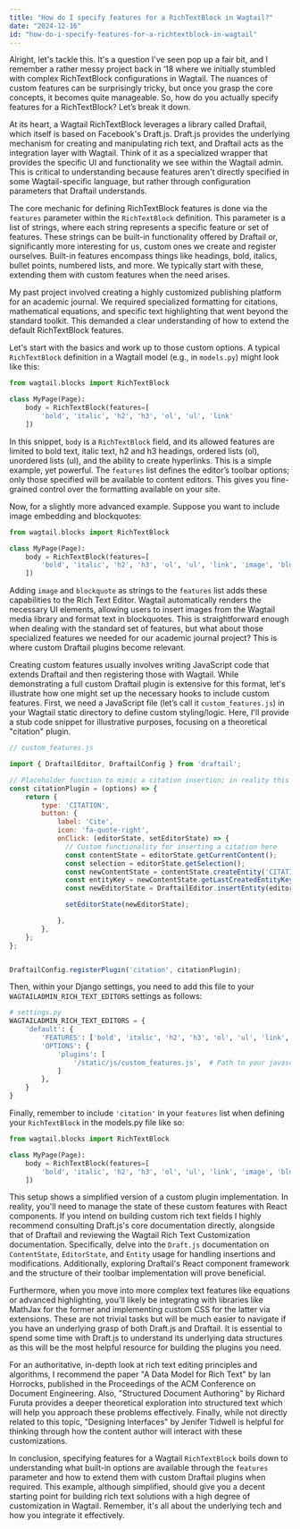 ```yaml
---
title: "How do I specify features for a RichTextBlock in Wagtail?"
date: "2024-12-16"
id: "how-do-i-specify-features-for-a-richtextblock-in-wagtail"
---
```


Alright, let's tackle this. It's a question I've seen pop up a fair bit, and I remember a rather messy project back in ‘18 where we initially stumbled with complex RichTextBlock configurations in Wagtail. The nuances of custom features can be surprisingly tricky, but once you grasp the core concepts, it becomes quite manageable. So, how do you actually specify features for a RichTextBlock? Let’s break it down.

At its heart, a Wagtail RichTextBlock leverages a library called Draftail, which itself is based on Facebook's Draft.js. Draft.js provides the underlying mechanism for creating and manipulating rich text, and Draftail acts as the integration layer with Wagtail. Think of it as a specialized wrapper that provides the specific UI and functionality we see within the Wagtail admin. This is critical to understanding because features aren't directly specified in some Wagtail-specific language, but rather through configuration parameters that Draftail understands.

The core mechanic for defining RichTextBlock features is done via the `features` parameter within the `RichTextBlock` definition. This parameter is a list of strings, where each string represents a specific feature or set of features. These strings can be built-in functionality offered by Draftail or, significantly more interesting for us, custom ones we create and register ourselves. Built-in features encompass things like headings, bold, italics, bullet points, numbered lists, and more. We typically start with these, extending them with custom features when the need arises.

My past project involved creating a highly customized publishing platform for an academic journal. We required specialized formatting for citations, mathematical equations, and specific text highlighting that went beyond the standard toolkit. This demanded a clear understanding of how to extend the default RichTextBlock features.

Let's start with the basics and work up to those custom options. A typical `RichTextBlock` definition in a Wagtail model (e.g., in `models.py`) might look like this:

```python
from wagtail.blocks import RichTextBlock

class MyPage(Page):
    body = RichTextBlock(features=[
        'bold', 'italic', 'h2', 'h3', 'ol', 'ul', 'link'
    ])
```

In this snippet, `body` is a `RichTextBlock` field, and its allowed features are limited to bold text, italic text, h2 and h3 headings, ordered lists (ol), unordered lists (ul), and the ability to create hyperlinks. This is a simple example, yet powerful. The `features` list defines the editor’s toolbar options; only those specified will be available to content editors. This gives you fine-grained control over the formatting available on your site.

Now, for a slightly more advanced example. Suppose you want to include image embedding and blockquotes:

```python
from wagtail.blocks import RichTextBlock

class MyPage(Page):
    body = RichTextBlock(features=[
        'bold', 'italic', 'h2', 'h3', 'ol', 'ul', 'link', 'image', 'blockquote'
    ])
```

Adding `image` and `blockquote` as strings to the `features` list adds these capabilities to the Rich Text Editor. Wagtail automatically renders the necessary UI elements, allowing users to insert images from the Wagtail media library and format text in blockquotes. This is straightforward enough when dealing with the standard set of features, but what about those specialized features we needed for our academic journal project? This is where custom Draftail plugins become relevant.

Creating custom features usually involves writing JavaScript code that extends Draftail and then registering those with Wagtail. While demonstrating a full custom Draftail plugin is extensive for this format, let's illustrate how one might set up the necessary hooks to include custom features. First, we need a JavaScript file (let’s call it `custom_features.js`) in your Wagtail static directory to define custom styling/logic. Here, I'll provide a stub code snippet for illustrative purposes, focusing on a theoretical "citation" plugin.

```javascript
// custom_features.js

import { DraftailEditor, DraftailConfig } from 'draftail';

// Placeholder function to mimic a citation insertion; in reality this would include a React component.
const citationPlugin = (options) => {
    return {
        type: 'CITATION',
        button: {
            label: 'Cite',
            icon: 'fa-quote-right',
            onClick: (editorState, setEditorState) => {
              // Custom functionality for inserting a citation here
              const contentState = editorState.getCurrentContent();
              const selection = editorState.getSelection();
              const newContentState = contentState.createEntity('CITATION', 'IMMUTABLE');
              const entityKey = newContentState.getLastCreatedEntityKey();
              const newEditorState = DraftailEditor.insertEntity(editorState, entityKey, ' ', selection.getStartOffset()); //Inserts a space so the citation can be clicked in draftail, change as needed

              setEditorState(newEditorState);

            },
        },
    };
};


DraftailConfig.registerPlugin('citation', citationPlugin);


```

Then, within your Django settings, you need to add this file to your `WAGTAILADMIN_RICH_TEXT_EDITORS` settings as follows:

```python
# settings.py
WAGTAILADMIN_RICH_TEXT_EDITORS = {
    'default': {
        'FEATURES': ['bold', 'italic', 'h2', 'h3', 'ol', 'ul', 'link', 'image', 'blockquote', 'citation'],
        'OPTIONS': {
            'plugins': [
                '/static/js/custom_features.js',  # Path to your javascript plugin.
            ]
        },
    }
}
```
Finally, remember to include `'citation'` in your `features` list when defining your `RichTextBlock` in the models.py file like so:

```python
from wagtail.blocks import RichTextBlock

class MyPage(Page):
    body = RichTextBlock(features=[
        'bold', 'italic', 'h2', 'h3', 'ol', 'ul', 'link', 'image', 'blockquote', 'citation'
    ])
```

This setup shows a simplified version of a custom plugin implementation. In reality, you'll need to manage the state of these custom features with React components. If you intend on building custom rich text fields I highly recommend consulting Draft.js's core documentation directly, alongside that of Draftail and reviewing the Wagtail Rich Text Customization documentation. Specifically, delve into the `Draft.js` documentation on `ContentState`, `EditorState`, and `Entity` usage for handling insertions and modifications. Additionally, exploring Draftail's React component framework and the structure of their toolbar implementation will prove beneficial.

Furthermore, when you move into more complex text features like equations or advanced highlighting, you'll likely be integrating with libraries like MathJax for the former and implementing custom CSS for the latter via extensions. These are not trivial tasks but will be much easier to navigate if you have an underlying grasp of both Draft.js and Draftail. It is essential to spend some time with Draft.js to understand its underlying data structures as this will be the most helpful resource for building the plugins you need.

For an authoritative, in-depth look at rich text editing principles and algorithms, I recommend the paper "A Data Model for Rich Text" by Ian Horrocks, published in the Proceedings of the ACM Conference on Document Engineering. Also, "Structured Document Authoring" by Richard Furuta provides a deeper theoretical exploration into structured text which will help you approach these problems effectively. Finally, while not directly related to this topic, "Designing Interfaces" by Jenifer Tidwell is helpful for thinking through how the content author will interact with these customizations.

In conclusion, specifying features for a Wagtail `RichTextBlock` boils down to understanding what built-in options are available through the `features` parameter and how to extend them with custom Draftail plugins when required. This example, although simplified, should give you a decent starting point for building rich text solutions with a high degree of customization in Wagtail. Remember, it's all about the underlying tech and how you integrate it effectively.
